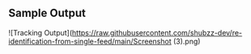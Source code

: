 ##  Sample Output

![Tracking Output](https://raw.githubusercontent.com/shubzz-dev/re-identification-from-single-feed/main/Screenshot (3).png)
